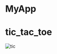 # MyApp


# tic_tac_toe
![tic](https://user-images.githubusercontent.com/68750537/219384649-ce9547ce-4520-4980-95f5-dd9838f11791.jpeg)



